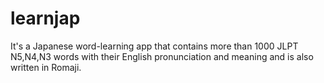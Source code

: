 # learnjap
It's a Japanese word-learning app that contains more than 1000 JLPT N5,N4,N3 words with their English pronunciation and meaning and is also written in Romaji.
